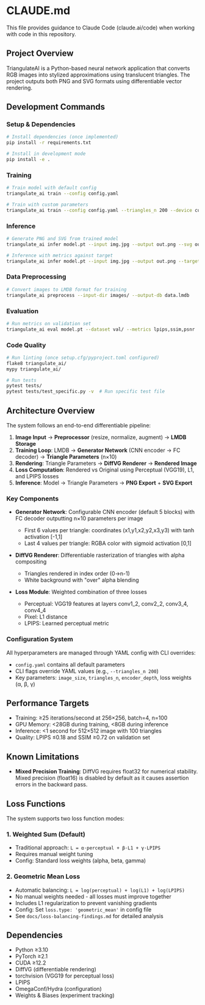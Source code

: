# CLAUDE.md

This file provides guidance to Claude Code (claude.ai/code) when working with code in this repository.

## Project Overview

TriangulateAI is a Python-based neural network application that converts RGB images into stylized approximations using translucent triangles. The project outputs both PNG and SVG formats using differentiable vector rendering.

## Development Commands

### Setup & Dependencies
```bash
# Install dependencies (once implemented)
pip install -r requirements.txt

# Install in development mode
pip install -e .
```

### Training
```bash
# Train model with default config
triangulate_ai train --config config.yaml

# Train with custom parameters
triangulate_ai train --config config.yaml --triangles_n 200 --device cuda:0
```

### Inference
```bash
# Generate PNG and SVG from trained model
triangulate_ai infer model.pt --input img.jpg --output out.png --svg out.svg

# Inference with metrics against target
triangulate_ai infer model.pt --input img.jpg --output out.png --target original.jpg
```

### Data Preprocessing
```bash
# Convert images to LMDB format for training
triangulate_ai preprocess --input-dir images/ --output-db data.lmdb
```

### Evaluation
```bash
# Run metrics on validation set
triangulate_ai eval model.pt --dataset val/ --metrics lpips,ssim,psnr
```

### Code Quality
```bash
# Run linting (once setup.cfg/pyproject.toml configured)
flake8 triangulate_ai/
mypy triangulate_ai/

# Run tests
pytest tests/
pytest tests/test_specific.py -v  # Run specific test file
```

## Architecture Overview

The system follows an end-to-end differentiable pipeline:

1. **Image Input** → **Preprocessor** (resize, normalize, augment) → **LMDB Storage**
2. **Training Loop**: LMDB → **Generator Network** (CNN encoder → FC decoder) → **Triangle Parameters** (n×10)
3. **Rendering**: Triangle Parameters → **DiffVG Renderer** → **Rendered Image**
4. **Loss Computation**: Rendered vs Original using Perceptual (VGG19), L1, and LPIPS losses
5. **Inference**: Model → Triangle Parameters → **PNG Export** + **SVG Export**

### Key Components

- **Generator Network**: Configurable CNN encoder (default 5 blocks) with FC decoder outputting n×10 parameters per image
  - First 6 values per triangle: coordinates (x1,y1,x2,y2,x3,y3) with tanh activation [-1,1]
  - Last 4 values per triangle: RGBA color with sigmoid activation [0,1]

- **DiffVG Renderer**: Differentiable rasterization of triangles with alpha compositing
  - Triangles rendered in index order (0→n-1)
  - White background with "over" alpha blending

- **Loss Module**: Weighted combination of three losses
  - Perceptual: VGG19 features at layers conv1_2, conv2_2, conv3_4, conv4_4
  - Pixel: L1 distance
  - LPIPS: Learned perceptual metric

### Configuration System

All hyperparameters are managed through YAML config with CLI overrides:
- `config.yaml` contains all default parameters
- CLI flags override YAML values (e.g., `--triangles_n 200`)
- Key parameters: `image_size`, `triangles_n`, `encoder_depth`, loss weights (α, β, γ)

## Performance Targets

- Training: ≥25 iterations/second at 256×256, batch=4, n=100
- GPU Memory: <28GB during training, <8GB during inference
- Inference: <1 second for 512×512 image with 100 triangles
- Quality: LPIPS ≤0.18 and SSIM ≥0.72 on validation set

## Known Limitations

- **Mixed Precision Training**: DiffVG requires float32 for numerical stability. Mixed precision (float16) is disabled by default as it causes assertion errors in the backward pass.

## Loss Functions

The system supports two loss function modes:

### 1. Weighted Sum (Default)
- Traditional approach: `L = α·perceptual + β·L1 + γ·LPIPS`
- Requires manual weight tuning
- Config: Standard loss weights (alpha, beta, gamma)

### 2. Geometric Mean Loss
- Automatic balancing: `L = log(perceptual) + log(L1) + log(LPIPS)`
- No manual weights needed - all losses must improve together
- Includes L1 regularization to prevent vanishing gradients
- Config: Set `loss.type: 'geometric_mean'` in config file
- See `docs/loss-balancing-findings.md` for detailed analysis

## Dependencies

- Python ≥3.10
- PyTorch ≥2.1
- CUDA ≥12.2
- DiffVG (differentiable rendering)
- torchvision (VGG19 for perceptual loss)
- LPIPS
- OmegaConf/Hydra (configuration)
- Weights & Biases (experiment tracking)